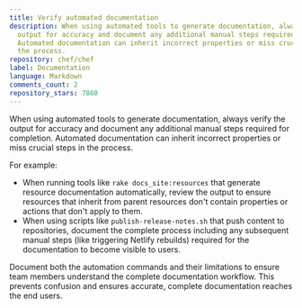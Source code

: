 ```yaml
---
title: Verify automated documentation
description: When using automated tools to generate documentation, always verify the
  output for accuracy and document any additional manual steps required for completion.
  Automated documentation can inherit incorrect properties or miss crucial steps in
  the process.
repository: chef/chef
label: Documentation
language: Markdown
comments_count: 2
repository_stars: 7860
---
```


When using automated tools to generate documentation, always verify the output for accuracy and document any additional manual steps required for completion. Automated documentation can inherit incorrect properties or miss crucial steps in the process.

For example:
- When running tools like `rake docs_site:resources` that generate resource documentation automatically, review the output to ensure resources that inherit from parent resources don't contain properties or actions that don't apply to them.
- When using scripts like `publish-release-notes.sh` that push content to repositories, document the complete process including any subsequent manual steps (like triggering Netlify rebuilds) required for the documentation to become visible to users.

Document both the automation commands and their limitations to ensure team members understand the complete documentation workflow. This prevents confusion and ensures accurate, complete documentation reaches the end users.
